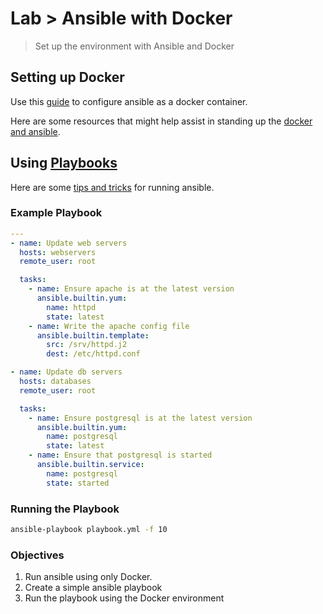 # Lab > Ansible with Docker

> Set up the environment with Ansible and Docker

## Setting up Docker

Use this [guide](https://docs.ansible.com/ansible/latest/collections/community/docker/docsite/scenario_guide.html) to configure ansible as a docker container.

Here are some resources that might help assist in standing up the [docker and ansible](https://www.simplilearn.com/tutorials/ansible-tutorial/what-is-ansible).

## Using [Playbooks](https://docs.ansible.com/ansible/latest/user_guide/playbooks.html#working-with-playbooks)

Here are some [tips and tricks](https://docs.ansible.com/ansible/latest/user_guide/playbooks_best_practices.html#playbooks-best-practices) for running ansible.

### Example Playbook

```yaml
---
- name: Update web servers
  hosts: webservers
  remote_user: root

  tasks:
    - name: Ensure apache is at the latest version
      ansible.builtin.yum:
        name: httpd
        state: latest
    - name: Write the apache config file
      ansible.builtin.template:
        src: /srv/httpd.j2
        dest: /etc/httpd.conf

- name: Update db servers
  hosts: databases
  remote_user: root

  tasks:
    - name: Ensure postgresql is at the latest version
      ansible.builtin.yum:
        name: postgresql
        state: latest
    - name: Ensure that postgresql is started
      ansible.builtin.service:
        name: postgresql
        state: started

```

### Running the Playbook

```bash
ansible-playbook playbook.yml -f 10
```

### Objectives

1. Run ansible using only Docker.
2. Create a simple ansible playbook
3. Run the playbook using the Docker environment
